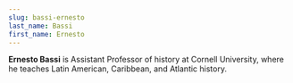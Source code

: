 ```yaml
---
slug: bassi-ernesto
last_name: Bassi
first_name: Ernesto
---
```

**Ernesto Bassi** is Assistant Professor of history at Cornell University, where he teaches Latin American, Caribbean, and Atlantic history.